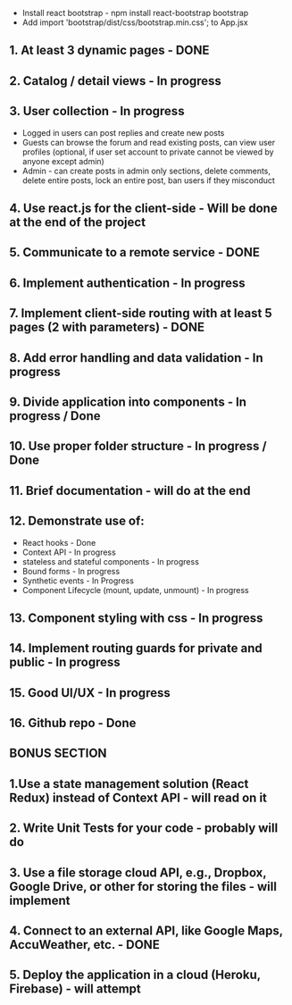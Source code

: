 - Install react bootstrap - npm install react-bootstrap bootstrap
- Add import 'bootstrap/dist/css/bootstrap.min.css'; to App.jsx

## 1. At least 3 dynamic pages - DONE
## 2. Catalog / detail views - In progress
## 3. User collection - In progress
 * Logged in users can post replies and create new posts
 * Guests can browse the forum and read existing posts, can view user profiles (optional, if user set account to private cannot be viewed by anyone except admin)
 * Admin - can create posts in admin only sections, delete comments, delete entire posts, lock an entire post, ban users if they misconduct
## 4. Use react.js for the client-side - Will be done at the end of the project
## 5. Communicate to a remote service - DONE
## 6. Implement authentication - In progress
## 7. Implement client-side routing with at least 5 pages (2 with parameters) - DONE

## 8. Add error handling and data validation - In progress
## 9. Divide application into components - In progress / Done
## 10. Use proper folder structure - In progress / Done
## 11. Brief documentation - will do at the end
## 12. Demonstrate use of:
 * React hooks - Done
 * Context API - In progress
 * stateless and stateful components - In progress
 * Bound forms - In progress
 * Synthetic events - In Progress
 * Component Lifecycle (mount, update, unmount) - In progress
## 13. Component styling with css - In progress
## 14. Implement routing guards for private and public - In progress
## 15. Good UI/UX - In progress
## 16. Github repo - Done
## BONUS SECTION
## 1.Use a state management solution (React Redux) instead of Context API - will read on it
## 2. Write Unit Tests for your code - probably will do 
## 3. Use a file storage cloud API, e.g., Dropbox, Google Drive, or other for storing the files - will implement 
## 4. Connect to an external API, like Google Maps, AccuWeather, etc. - DONE
## 5. Deploy the application in a cloud (Heroku, Firebase) - will attempt